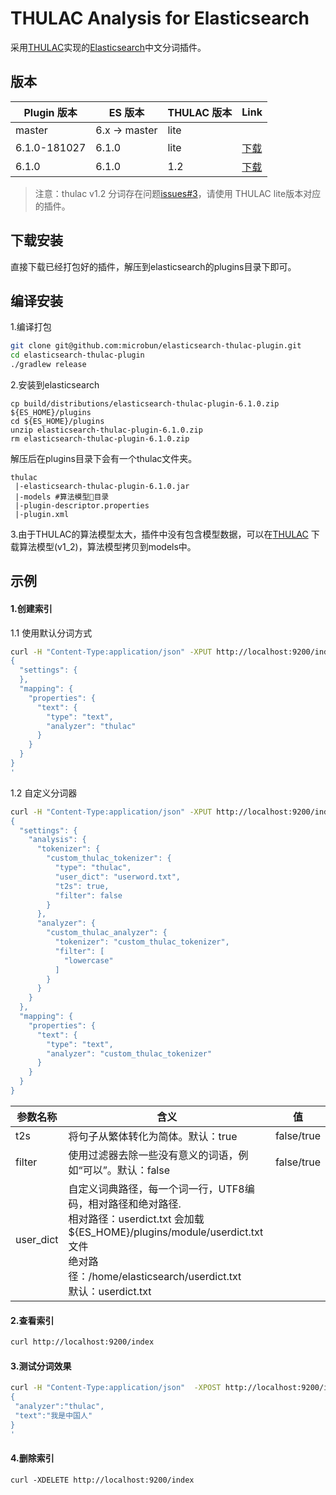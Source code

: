 # THULAC Analysis for Elasticsearch 
采用[THULAC](https://github.com/thunlp/THULAC-Java)实现的[Elasticsearch](https://www.elastic.co)中文分词插件。

版本
--------

Plugin 版本 | ES 版本 | THULAC 版本 |  Link
-----------|-----------|----------|------------
master | 6.x -> master | lite      |
6.1.0-181027 | 6.1.0          | lite      |[下载](https://github.com/microbun/elasticsearch-thulac-plugin/archive/v6.1.0-lite.tar.gz)
6.1.0 | 6.1.0          | 1.2      |[下载](https://github.com/microbun/elasticsearch-thulac-plugin/archive/v6.1.0.tar.gz) 

>注意：thulac v1.2 分词存在问题[issues#3](https://github.com/microbun/elasticsearch-thulac-plugin/issues/3)，请使用 THULAC lite版本对应的插件。


下载安装
--------
直接下载已经打包好的插件，解压到elasticsearch的plugins目录下即可。

编译安装
--------
1.编译打包 

```bash
git clone git@github.com:microbun/elasticsearch-thulac-plugin.git
cd elasticsearch-thulac-plugin
./gradlew release
```

2.安装到elasticsearch
```
cp build/distributions/elasticsearch-thulac-plugin-6.1.0.zip ${ES_HOME}/plugins
cd ${ES_HOME}/plugins
unzip elasticsearch-thulac-plugin-6.1.0.zip
rm elasticsearch-thulac-plugin-6.1.0.zip
```
解压后在plugins目录下会有一个thulac文件夹。
```
thulac
 |-elasticsearch-thulac-plugin-6.1.0.jar
 |-models #算法模型目录
 |-plugin-descriptor.properties
 |-plugin.xml
```

3.由于THULAC的算法模型太大，插件中没有包含模型数据，可以在[THULAC](https://github.com/thunlp/THULAC-Java) 下载算法模型(v1_2)，算法模型拷贝到models中。


示例
--------
#### 1.创建索引

1.1 使用默认分词方式
```bash
curl -H "Content-Type:application/json" -XPUT http://localhost:9200/index -d'
{
  "settings": {
  },
  "mapping": {
    "properties": {
      "text": {
        "type": "text",
        "analyzer": "thulac"
      }
    }
  }
}
'
```

1.2 自定义分词器
```bash
curl -H "Content-Type:application/json" -XPUT http://localhost:9200/index -d'
{
  "settings": {
    "analysis": {
      "tokenizer": {
        "custom_thulac_tokenizer": {
          "type": "thulac",
          "user_dict": "userword.txt",
          "t2s": true,
          "filter": false
        }
      },
      "analyzer": {
        "custom_thulac_analyzer": {
          "tokenizer": "custom_thulac_tokenizer",
          "filter": [
            "lowercase"
          ]
        }
      }
    }
  },
  "mapping": {
    "properties": {
      "text": {
        "type": "text",
        "analyzer": "custom_thulac_tokenizer"
      }
    }
  }
}
```

| 参数名称 | 含义 | 值 |
| --- | --- |---|
| t2s | 将句子从繁体转化为简体。默认：true | false/true |
| filter | 使用过滤器去除一些没有意义的词语，例如“可以”。默认：false | false/true |
| user_dict | 自定义词典路径，每一个词一行，UTF8编码，相对路径和绝对路径.</br>相对路径：userdict.txt 会加载 ${ES_HOME}/plugins/module/userdict.txt文件</br>绝对路径：/home/elasticsearch/userdict.txt</br>默认：userdict.txt |  |

#### 2.查看索引
```bash
curl http://localhost:9200/index
```

#### 3.测试分词效果
```bash
curl -H "Content-Type:application/json"  -XPOST http://localhost:9200/index/_analyze -d'
{
 "analyzer":"thulac", 
 "text":"我是中国人"
}
'
```

#### 4.删除索引
```
curl -XDELETE http://localhost:9200/index
```